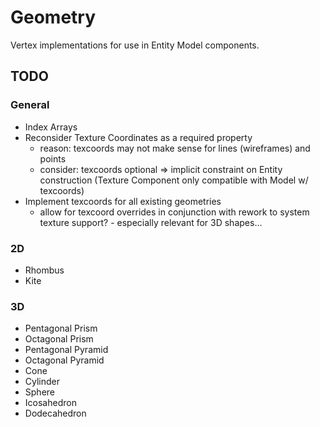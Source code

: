 # Geometry

Vertex implementations for use in Entity Model components.


## TODO


### General

- Index Arrays
- Reconsider Texture Coordinates as a required property
    - reason: texcoords may not make sense for lines (wireframes) and points
    - consider: texcoords optional => implicit constraint on Entity construction (Texture Component only compatible with Model w/ texcoords)
- Implement texcoords for all existing geometries
    - allow for texcoord overrides in conjunction with rework to system texture support? - especially relevant for 3D shapes...


### 2D

- Rhombus
- Kite


### 3D

- Pentagonal Prism
- Octagonal Prism
- Pentagonal Pyramid
- Octagonal Pyramid
- Cone
- Cylinder
- Sphere
- Icosahedron
- Dodecahedron
